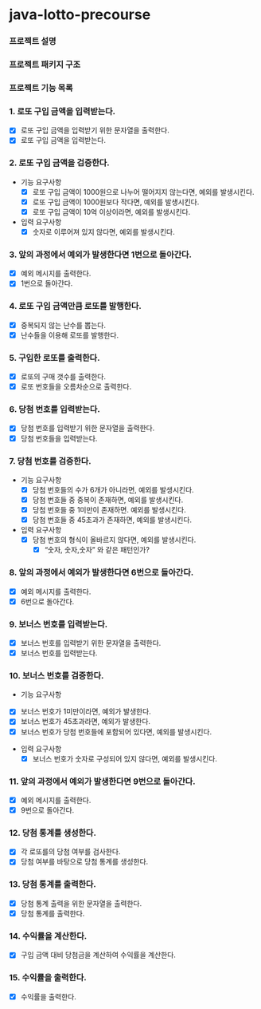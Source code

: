 # java-lotto-precourse
### 프로젝트 설명

### 프로젝트 패키지 구조

### 프로젝트 기능 목록

### 1. 로또 구입 금액을 입력받는다.

- [x]  로또 구입 금액을 입력받기 위한 문자열을 출력한다.
- [x]  로또 구입 금액을 입력받는다.

### 2. 로또 구입 금액을 검증한다.
- 기능 요구사항
  - [x]  로또 구입 금액이 1000원으로 나누어 떨어지지 않는다면, 예외를 발생시킨다.
  - [x]  로또 구입 금액이 1000원보다 작다면, 예외를 발생시킨다.
  - [x]  로또 구입 금액이 10억 이상이라면, 예외를 발생시킨다.
- 입력 요구사항
  - [x]  숫자로 이루어져 있지 않다면, 예외를 발생시킨다.

### 3. 앞의 과정에서 예외가 발생한다면 1번으로 돌아간다.

- [x]  예외 메시지를 출력한다.
- [x]  1번으로 돌아간다.

### 4. 로또 구입 금액만큼 로또를 발행한다.

- [x]  중복되지 않는 난수를 뽑는다.
- [x]  난수들을 이용해 로또를 발행한다.

### 5.  구입한 로또를 출력한다.

- [x]  로또의 구매 갯수를 출력한다.
- [x]  로또 번호들을 오름차순으로 출력한다.

### 6. 당첨 번호를 입력받는다.

- [x]  당첨 번호를 입력받기 위한 문자열을 출력한다.
- [x]  당첨 번호들을 입력받는다.

### 7. 당첨 번호를 검증한다.
- 기능 요구사항
  - [x]  당첨 번호들의 수가 6개가 아니라면, 예외를 발생시킨다.
  - [x]  당첨 번호들 중 중복이 존재하면, 예외를 발생시킨다.
  - [x]  당첨 번호들 중 1미만이 존재하면. 예외를 발생시킨다.
  - [x]  당첨 번호들 중 45초과가 존재하면, 예외를 발생시킨다.
- 입력 요구사항
  - [x]  당첨 번호의 형식이 올바르지 않다면, 예외를 발생시킨다.
     - [x]  “숫자, 숫자,숫자” 와 같은 패턴인가?

### 8. 앞의 과정에서 예외가 발생한다면 6번으로 돌아간다.

- [x]  예외 메시지를 출력한다.
- [x]  6번으로 돌아간다.

### 9. 보너스 번호를 입력받는다.

- [x]  보너스 번호를 입력받기 위한 문자열을 출력한다.
- [x]  보너스 번호를 입력받는다.

### 10. 보너스 번호를 검증한다.

- 기능 요구사항
- [x]  보너스 번호가 1미만이라면, 예외가 발생한다.
- [x]  보너스 번호가 45초과라면, 예외가 발생한다.
- [x]  보너스 번호가 당첨 번호들에 포함되어 있다면, 예외를 발생시킨다.
- 입력 요구사항
  - [x]  보너스 번호가 숫자로 구성되어 있지 않다면, 예외를 발생시킨다.

### 11. 앞의 과정에서 예외가 발생한다면 9번으로 돌아간다.

- [x]  예외 메시지를 출력한다.
- [x]  9번으로 돌아간다.

### 12. 당첨 통계를 생성한다.

- [x]  각 로또를의 당첨 여부를 검사한다.
- [x]  당첨 여부를 바탕으로 당첨 통계를 생성한다.

### 13. 당첨 통계를 출력한다.

- [x]  당첨 통계 출력을 위한 문자열을 출력한다.
- [x]  당첨 통계를 출력한다.

### 14. 수익률을 계산한다.

- [x]  구입 금액 대비 당첨금을 계산하여 수익률을 계산한다.

### 15. 수익률을 출력한다.

- [x]  수익률을 출력한다.